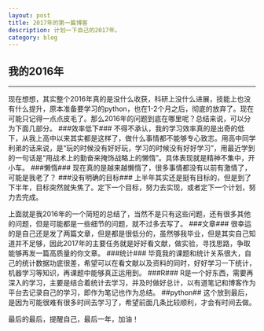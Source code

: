 ```yaml
---
layout: post
title: 2017年的第一篇博客
description: 计划一下自己的2017年。
category: blog
---
```


## **我的2016年**
******************************************
现在想想，其实整个2016年真的是没什么收获，科研上没什么进展，技能上也没有什么提升，原本准备要学习的python，也在1-2个月之后，彻底的放弃了。现在可能只记得一点点皮毛了。那么2016年的问题到底在哪里呢？总结来说，可以分为下面几部分。
###效率低下###
不得不承认，我的学习效率真的是出奇的低下，从我上高中以来其实都是这样了，做什么事情都不能够专心致志。用高中同学利弟的话来说，是“玩的时候没有好好玩，学习的时候没有好好学习”，用最近学到的一句话是“用战术上的勤奋来掩饰战略上的懒惰”。具体表现就是精神不集中，开小车。
###懒惰###
现在真的是越来越懒惰了，很多事情都没有以前有激情了，可能是我老了？
###没有明确的目标###
上半年其实还是挺有目标的，但是到了下半年，目标突然就失焦了。定下一个目标，努力去实现，或者定下一个计划，努力去完成。

上面就是我2016年的一个简短的总结了，当然不是只有这些问题，还有很多其他的问题，但是可能都是一些细节的问题，就不过多去写了。
###文章###
很幸运的是自己还是发了两篇文章，但是都是很低分的，虽然够我毕业，但是其实自己知道并不足够，因此2017年的主要任务就是好好看文献，做实验，寻找思路，争取能够再发一篇高质量的你文章。
###统计###
毕竟我的课题和统计关系很大，自己的统计数据功底很差，希望可以在看文献以及资料的同时，好好学习一下统计，机器学习等知识，再课题中能够真正运用到。
###R###
R是一个好东西，需要再深入的学习，主要是结合着统计去学习，并及时做好总计，以有道笔记和博客作为平台去记录自己的学习，即作为笔记也作为总结。
##python##
这个放到最后，是因为可能很难有很多时间去学习了，希望前面几条比较顺利，才会有时间去做。

最后的最后，提醒自己，最后一年，加油！
